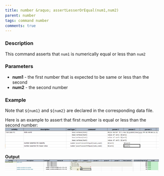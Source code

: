 ```yaml
---
title: number &raquo; assertLesserOrEqual(num1,num2)
parent: number
tags: command number
comments: true
---
```



### Description
This command asserts that `num1` is numerically equal or less than `num2`


### Parameters
- **num1** - the first number that is expected to be same or less than the second
- **num2** - the second number


### Example
Note that `${num1}` and `${num2}` are declared in the corresponding data file.

Here is an example to assert that first number is equal or less than the second number:<br/>
![](image/assertLesserOrEqual_01.png)

**Output**<br/>
![](image/assertLesserOrEqual_02.png)
